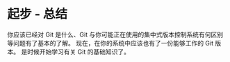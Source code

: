 # 起步 - 总结

你应该已经对 Git 是什么、Git 与你可能正在使用的集中式版本控制系统有何区别等问题有了基本的了解。 现在，在你的系统中应该也有了一份能够工作的 Git 版本。 是时候开始学习有关 Git 的基础知识了。